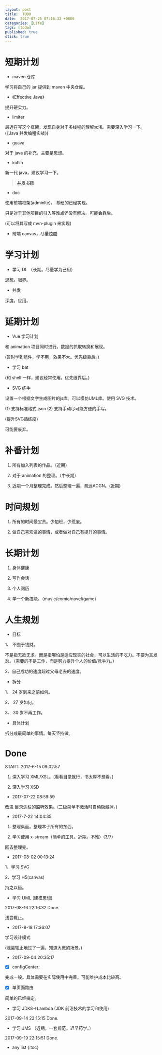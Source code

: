 ```yaml
---
layout: post
title:  TODO
date:  2017-07-25 07:16:32 +0800
categories: [Life]
tags: [todo]
published: true
stick: true
---
```



# 短期计划

- maven 仓库

学习将自己的 jar 提供到 maven 中央仓库。

- 《Effective Java》

提升硬实力。

- limiter

最近在写这个框架，发现自身对于多线程的理解太浅。需要深入学习一下。(《Java 并发编程实战》)

- guava

对于 java 的补充，主要是思想。

- kotlin

新一代 java，建议学习一下。


> [并发书籍](https://www.zhihu.com/question/27072408)


- doc

使用前端框架(adminlte)。 基础的已经实现。

只是对于其他项目的引入等难点还没有解决。可能会靠后。

(可以将其写成  mvn-plugin 来实现)

- 前端 canvas，尽量炫酷 

# 学习计划

- 学习 DL （长期。尽量学为己用）

思想。眼界。

- 并发
 
深度。应用。
 
# 延期计划

- Vue 学习计划 

和 animation 项目同时进行。数据的抓取转换和展现。

(暂时学到组件，学不用，效果不大。优先级靠后。)

- 学习 bat
 
 (和 shell 一样，建议经常使用。优先级靠后。)
 
- SVG 练手

设置一个根据文字生成图片的js库。可以模仿UML库。使用 SVG 技术。

 (1) 支持标准格式 json
 (2) 支持手动尽可能方便的手写。
 
 (提升SVG熟练度)
 
 可能要废弃。

# 补番计划

1. 所有加入列表的作品。（近期）

2. 对于 animation 的整理。（中长期）

3. 近期一个月整理完成。然后整理一遍，疏远ACGN。(近期)

# 时间规划

1. 所有的时间最宝贵。少加班，少荒废。

2. 做自己喜欢做的事情，或者做对自己有提升的事情。


# 长期计划

1. 身体健康

2. 写作会话

3. 个人阅历

4. 学一个新技能。（music/comic/novel/game）


# 人生规划

- 目标

1、 不囿于钱财。

不是指无欲无求。而是指哪怕是适应现实的社会，可以生活的不吃力。不要为其发愁。（需要的不是工作，而是努力提升个人的价值/竞争力。）

2、自己成功的速度超过父母老去的速度。


- 拆分

1、 24 岁到来之前如何。

2、 27 岁如何。

3、 30 岁不再工作。


- 具体计划

拆分成最简单的事情。每天坚持做。

# Done

START: 2017-6-15 09:02:57

1. 深入学习 XML/XSL。(看看目录就行，书太厚不想看。)

2. 深入学习 XSD

- 2017-07-22 08:59:59

改进 目录边栏的监听效果。(二级菜单不激活时自动隐藏掉。)

- 2017-7-22 14:04:35

1. 整理桌面。整理本子所有的东西。

2. 学习使用 x-stream（简单的工具。近期。不难）(3/7) 

回去整理完。

- 2017-08-02 00:13:24

1、学习 SVG

2、学习 H5(canvas)

持之以恒。


- 学习 UML (建模思想)

2017-08-16 22:16:32 Done.

浅尝辄止。

- 2017-8-18 17:36:07

学习设计模式

(浅尝辄止地过了一遍，知道大概的场景。)


- 2017-09-04 20:35:17

-[x] configCenter;

完成一般。具体需要在实际使用中完善。可能维护成本比较高。

-[x] 单页面路由

简单的已经搞定。

- 学习 JDK8->Lambda (JDK 前沿技术的学习和使用)

2017-09-14 22:15:15 Done.

- 学习 JMS （近期。一套规范。迟早药学。）

2017-09-19 22:15:51 Done.


* any list
{:toc}


